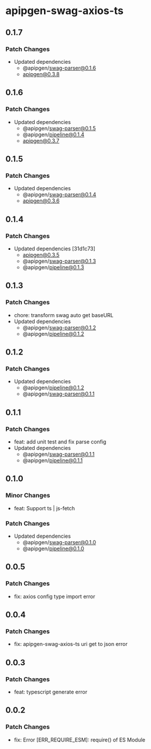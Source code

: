 # apipgen-swag-axios-ts

## 0.1.7

### Patch Changes

- Updated dependencies
  - @apipgen/swag-parser@0.1.6
  - apipgen@0.3.8

## 0.1.6

### Patch Changes

- Updated dependencies
  - @apipgen/swag-parser@0.1.5
  - @apipgen/pipeline@0.1.4
  - apipgen@0.3.7

## 0.1.5

### Patch Changes

- Updated dependencies
  - @apipgen/swag-parser@0.1.4
  - apipgen@0.3.6

## 0.1.4

### Patch Changes

- Updated dependencies [31d1c73]
  - apipgen@0.3.5
  - @apipgen/swag-parser@0.1.3
  - @apipgen/pipeline@0.1.3

## 0.1.3

### Patch Changes

- chore: transform swag auto get baseURL
- Updated dependencies
  - @apipgen/swag-parser@0.1.2
  - @apipgen/pipeline@0.1.2

## 0.1.2

### Patch Changes

- Updated dependencies
  - @apipgen/pipeline@0.1.2
  - @apipgen/swag-parser@0.1.1

## 0.1.1

### Patch Changes

- feat: add unit test and fix parse config
- Updated dependencies
  - @apipgen/swag-parser@0.1.1
  - @apipgen/pipeline@0.1.1

## 0.1.0

### Minor Changes

- feat: Support ts | js-fetch

### Patch Changes

- Updated dependencies
  - @apipgen/swag-parser@0.1.0
  - @apipgen/pipeline@0.1.0

## 0.0.5

### Patch Changes

- fix: axios config type import error

## 0.0.4

### Patch Changes

- fix: apipgen-swag-axios-ts uri get to json error

## 0.0.3

### Patch Changes

- feat: typescript generate error

## 0.0.2

### Patch Changes

- fix: Error [ERR_REQUIRE_ESM]: require() of ES Module

